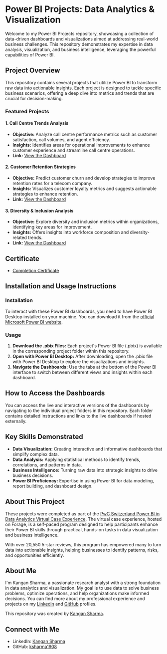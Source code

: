 # Power BI Projects: Data Analytics & Visualization

Welcome to my Power BI Projects repository, showcasing a collection of data-driven dashboards and visualizations aimed at addressing real-world business challenges. This repository demonstrates my expertise in data analysis, visualization, and business intelligence, leveraging the powerful capabilities of Power BI.

## Project Overview

This repository contains several projects that utilize Power BI to transform raw data into actionable insights. Each project is designed to tackle specific business scenarios, offering a deep dive into metrics and trends that are crucial for decision-making.

### Featured Projects

#### 1. **Call Centre Trends Analysis**
   - **Objective:** Analyze call centre performance metrics such as customer satisfaction, call volumes, and agent efficiency.
   - **Insights:** Identifies areas for operational improvements to enhance customer experience and streamline call centre operations.
   - **Link:** [View the Dashboard](https://github.com/ksharma1908/pwc-virutal-internship/tree/main/Task1_Call_Centre_Trend)

#### 2. **Customer Retention Strategies**
   - **Objective:** Predict customer churn and develop strategies to improve retention rates for a telecom company.
   - **Insights:** Visualizes customer loyalty metrics and suggests actionable strategies to enhance retention.
   - **Link:** [View the Dashboard](https://github.com/ksharma1908/pwc-virutal-internship/tree/main/Task2_Customer_Churn_Retention)

#### 3. **Diversity & Inclusion Analysis**
- **Objective:** Explore diversity and inclusion metrics within organizations, identifying key areas for improvement.
- **Insights:** Offers insights into workforce composition and diversity-related trends.
- **Link:** [View the Dashboard](https://github.com/ksharma1908/pwc-virutal-internship/tree/main/Task3_Diversity_and_Inclusion)

## Certificate
- [Completion Certificate](https://github.com/ksharma1908/pwc-virutal-internship/blob/main/PwC_Switzerland_Completion_Certificate.pdf)

## Installation and Usage Instructions

### Installation
To interact with these Power BI dashboards, you need to have Power BI Desktop installed on your machine. You can download it from the [official Microsoft Power BI website](https://powerbi.microsoft.com/desktop/).

### Usage
1. **Download the .pbix Files:** Each project's Power BI file (.pbix) is available in the corresponding project folder within this repository.
2. **Open with Power BI Desktop:** After downloading, open the .pbix file with Power BI Desktop to explore the visualizations and insights.
3. **Navigate the Dashboards:** Use the tabs at the bottom of the Power BI interface to switch between different views and insights within each dashboard.

## How to Access the Dashboards

You can access the live and interactive versions of the dashboards by navigating to the individual project folders in this repository. Each folder contains detailed instructions and links to the live dashboards if hosted externally.

## Key Skills Demonstrated
- **Data Visualization:** Creating interactive and informative dashboards that simplify complex data.
- **Data Analysis:** Applying statistical methods to identify trends, correlations, and patterns in data.
- **Business Intelligence:** Turning raw data into strategic insights to drive business decisions.
- **Power BI Proficiency:** Expertise in using Power BI for data modeling, report building, and dashboard design.

## About This Project
These projects were completed as part of the [PwC Switzerland Power BI in Data Analytics Virtual Case Experience](https://www.theforage.com/simulations/pwc-ch/power-bi-cqxg). The virtual case experience, hosted on Forage, is a self-paced program designed to help participants enhance their Power BI skills through practical, hands-on tasks in data visualization and business intelligence. 

With over 20,550 5-star reviews, this program has empowered many to turn data into actionable insights, helping businesses to identify patterns, risks, and opportunities efficiently.

## About Me
I'm Kangan Sharma, a passionate research analyst with a strong foundation in data analytics and visualization. My goal is to use data to solve business problems, optimize operations, and help organizations make informed decisions. You can find more about my professional experience and projects on my [Linkedin](https://www.linkedin.com/in/ksharma1908/) and [GitHub](https://github.com/ksharma1908) profiles.

This repository was created by [Kangan Sharma](https://www.linkedin.com/in/ksharma1908/).

## Connect with Me
- LinkedIn: [Kangan Sharma](https://www.linkedin.com/in/ksharma1908/)
- GitHub: [ksharma1908](https://github.com/ksharma1908/)
